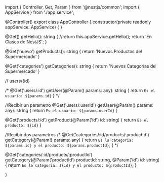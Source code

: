 import { Controller, Get, Param } from '@nestjs/common';
import { AppService } from './app.service';

@Controller()
export class AppController {
  constructor(private readonly appService: AppService) { }

  @Get()
  getHello(): string {
    //return this.appService.getHello();
    return 'En Clases de NestJS';
  }

  @Get('nuevo')
  getProducts(): string {
    return 'Nuevos Productos del Supermercado'
  }

  @Get('categories')
  getCategories(): string {
    return 'Nuevos Categorias del Supermercado'
  }

  //   users/{id}

  /*  @Get('users/:id')
   getUser(@Param() params: any): string {
     return `Es el usuario: ${params.id}`
   } */

  //Recibir un parametro
  @Get('users/:userId')
  getUser(@Param() params: any): string {
    return `Es el usuario: ${params.userId}`
  }

  @Get('products/:id')
  getProduct(@Param('id') id: string) {
    return `Es el producto: ${id}`
  }

  //Recibir dos parametros
  /*  @Get('categories/:id/products/:productId')
   getCategory(@Param() params: any) {
     return `Es la categoria: ${params.id} y el producto: ${params.productId}`;
   } */


  @Get('categories/:id/products/:productId')
  getCategory(@Param('productId') productId: string, @Param('id') id: string) {
    return `Es la categoria: ${id} y el producto: ${productId}`;
  }

}
